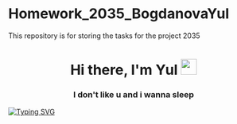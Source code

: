 # Homework_2035_BogdanovaYul

This repository is for storing the tasks for the project 2035 
<h1 align="center">Hi there, I'm Yul</a> 
<img src="https://github.com/blackcater/blackcater/raw/main/images/Hi.gif" height="32"/></h1>
<h3 align="center">I don't like u and i wanna sleep</h3>

<!---Пример кода-->
[![Typing SVG](https://readme-typing-svg.herokuapp.com?color=%2336BCF7&lines=Computer+science+student)](https://git.io/typing-svg)
